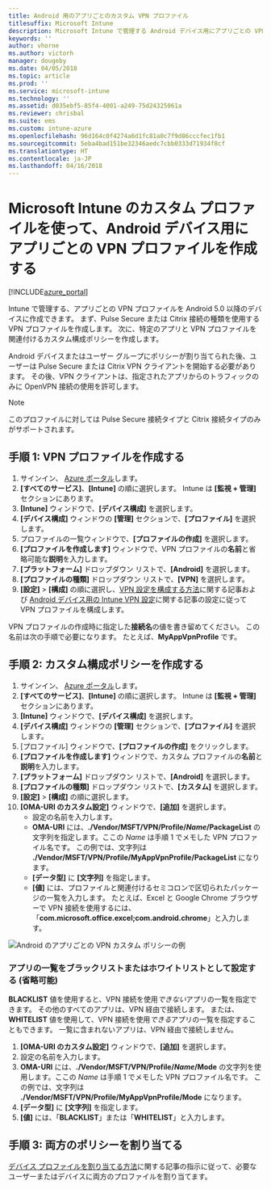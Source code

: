 ```yaml
---
title: Android 用のアプリごとのカスタム VPN プロファイル
titlesuffix: Microsoft Intune
description: Microsoft Intune で管理する Android デバイス用にアプリごとの VPN プロファイルを作成する方法について説明します。
keywords: ''
author: vhorne
ms.author: victorh
manager: dougeby
ms.date: 04/05/2018
ms.topic: article
ms.prod: ''
ms.service: microsoft-intune
ms.technology: ''
ms.assetid: d035ebf5-85f4-4001-a249-75d24325061a
ms.reviewer: chrisbal
ms.suite: ems
ms.custom: intune-azure
ms.openlocfilehash: 96d164c0f4274a6d1fc81a0c7f9d86cccfec1fb1
ms.sourcegitcommit: 5eba4bad151be32346aedc7cbb0333d71934f8cf
ms.translationtype: HT
ms.contentlocale: ja-JP
ms.lasthandoff: 04/16/2018
---
```

# <a name="use-a-microsoft-intune-custom-profile-to-create-a-per-app-vpn-profile-for-android-devices"></a>Microsoft Intune のカスタム プロファイルを使って、Android デバイス用にアプリごとの VPN プロファイルを作成する

[!INCLUDE[azure_portal](./includes/azure_portal.md)]

Intune で管理する、アプリごとの VPN プロファイルを Android 5.0 以降のデバイスに作成できます。 まず、Pulse Secure または Citrix 接続の種類を使用する VPN プロファイルを作成します。 次に、特定のアプリと VPN プロファイルを関連付けるカスタム構成ポリシーを作成します。

Android デバイスまたはユーザー グループにポリシーが割り当てられた後、ユーザーは Pulse Secure または Citrix VPN クライアントを開始する必要があります。 その後、VPN クライアントは、指定されたアプリからのトラフィックのみに OpenVPN 接続の使用を許可します。

> [!NOTE]
>
> このプロファイルに対しては Pulse Secure 接続タイプと Citrix 接続タイプのみがサポートされます。


## <a name="step-1-create-a-vpn-profile"></a>手順 1: VPN プロファイルを作成する


1. サインイン、 [Azure ポータル](https://portal.azure.com)します。
2. **[すべてのサービス]**、**[Intune]** の順に選択します。 Intune は **[監視 + 管理]** セクションにあります。
3. **[Intune]** ウィンドウで、**[デバイス構成]** を選択します。
2. **[デバイス構成]** ウィンドウの **[管理]** セクションで、**[プロファイル]** を選択します。
2. プロファイルの一覧ウィンドウで、**[プロファイルの作成]** を選択します。
3. **[プロファイルを作成します]** ウィンドウで、VPN プロファイルの**名前**と省略可能な**説明**を入力します。
4. **[プラットフォーム]** ドロップダウン リストで、**[Android]** を選択します。
5. **[プロファイルの種類]** ドロップダウン リストで、**[VPN]** を選択します。
3. **[設定]** > **[構成]** の順に選択し、[VPN 設定を構成する方法](vpn-settings-configure.md)に関する記事および [Android デバイス用の Intune VPN 設定](vpn-settings-android.md)に関する記事の設定に従って VPN プロファイルを構成します。

VPN プロファイルの作成時に指定した**接続名**の値を書き留めてください。 この名前は次の手順で必要になります。 たとえば、**MyAppVpnProfile** です。

## <a name="step-2-create-a-custom-configuration-policy"></a>手順 2: カスタム構成ポリシーを作成する

1. サインイン、 [Azure ポータル](https://portal.azure.com)します。
2. **[すべてのサービス]**、**[Intune]** の順に選択します。 Intune は **[監視 + 管理]** セクションにあります。
3. **[Intune]** ウィンドウで、**[デバイス構成]** を選択します。
2. **[デバイス構成]** ウィンドウの **[管理]** セクションで、**[プロファイル]** を選択します。
3. [プロファイル] ウィンドウで、**[プロファイルの作成]** をクリックします。
4. **[プロファイルを作成します]** ウィンドウで、カスタム プロファイルの**名前**と**説明**を入力します。
5. **[プラットフォーム]** ドロップダウン リストで、**[Android]** を選択します。
6. **[プロファイルの種類]** ドロップダウン リストで、**[カスタム]** を選択します。
7. **[設定]** > **[構成]** の順に選択します。
3. **[OMA-URI のカスタム設定]** ウィンドウで、**[追加]** を選択します。
    - 設定の名前を入力します。
    - **OMA-URI** には、**./Vendor/MSFT/VPN/Profile/*Name*/PackageList** の文字列を指定します。ここの *Name* は手順 1 でメモした VPN プロファイル名です。 この例では、文字列は **./Vendor/MSFT/VPN/Profile/MyAppVpnProfile/PackageList** になります。
    - **[データ型]** に **[文字列]** を指定します。
    - **[値]** には、プロファイルと関連付けるセミコロンで区切られたパッケージの一覧を入力します。 たとえば、Excel と Google Chrome ブラウザーで VPN 接続を使用するには、「**com.microsoft.office.excel;com.android.chrome**」と入力します。

![Android のアプリごとの VPN カスタム ポリシーの例](./media/android_per_app_vpn_oma_uri.png)

### <a name="set-your-app-list-to-blacklist-or-whitelist-optional"></a>アプリの一覧をブラックリストまたはホワイトリストとして設定する (省略可能)
  **BLACKLIST** 値を使用すると、VPN 接続を使用*できない*アプリの一覧を指定できます。 その他のすべてのアプリは、VPN 経由で接続します。
または、**WHITELIST** 値を使用して、VPN 接続を使用*できる*アプリの一覧を指定することもできます。 一覧に含まれないアプリは、VPN 経由で接続しません。
  1.    **[OMA-URI のカスタム設定]** ウィンドウで、**[追加]** を選択します。
  2.    設定の名前を入力します。
  3.    **OMA-URI** には、**./Vendor/MSFT/VPN/Profile/*Name*/Mode** の文字列を使用します。ここの *Name* は手順 1 でメモした VPN プロファイル名です。 この例では、文字列は **./Vendor/MSFT/VPN/Profile/MyAppVpnProfile/Mode** になります。
  4.    **[データ型]** に **[文字列]** を指定します。
  5.    **[値]** には、「**BLACKLIST**」または「**WHITELIST**」と入力します。



## <a name="step-3-assign-both-policies"></a>手順 3: 両方のポリシーを割り当てる

[デバイス プロファイルを割り当てる方法](device-profile-assign.md)に関する記事の指示に従って、必要なユーザーまたはデバイスに両方のプロファイルを割り当てます。
